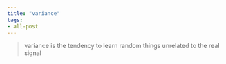 ```yaml
---
title: "variance"
tags:
- all-post
---
```


> variance is the tendency to learn random things unrelated to the real signal


